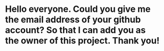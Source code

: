 # Hello everyone. Could you give me the email address of your github account? So that I can add you as the owner of this project. Thank you!
